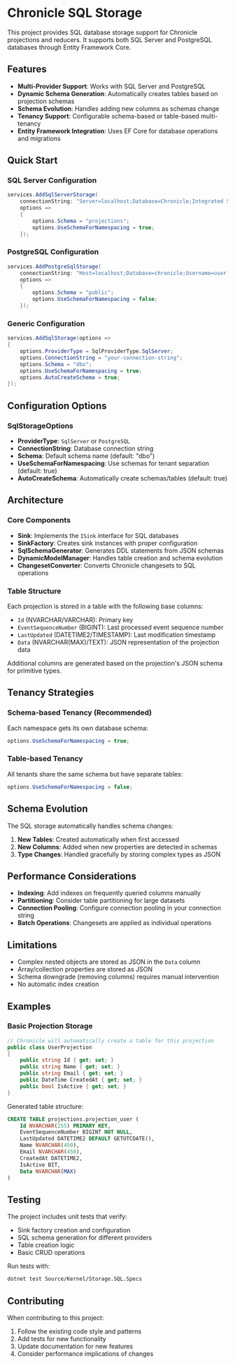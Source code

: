 # Chronicle SQL Storage

This project provides SQL database storage support for Chronicle projections and reducers. It supports both SQL Server and PostgreSQL databases through Entity Framework Core.

## Features

- **Multi-Provider Support**: Works with SQL Server and PostgreSQL
- **Dynamic Schema Generation**: Automatically creates tables based on projection schemas  
- **Schema Evolution**: Handles adding new columns as schemas change
- **Tenancy Support**: Configurable schema-based or table-based multi-tenancy
- **Entity Framework Integration**: Uses EF Core for database operations and migrations

## Quick Start

### SQL Server Configuration

```csharp
services.AddSqlServerStorage(
    connectionString: "Server=localhost;Database=Chronicle;Integrated Security=true;",
    options => 
    {
        options.Schema = "projections";
        options.UseSchemaForNamespacing = true;
    });
```

### PostgreSQL Configuration

```csharp
services.AddPostgreSqlStorage(
    connectionString: "Host=localhost;Database=chronicle;Username=user;Password=pass",
    options => 
    {
        options.Schema = "public";
        options.UseSchemaForNamespacing = false;
    });
```

### Generic Configuration

```csharp
services.AddSqlStorage(options =>
{
    options.ProviderType = SqlProviderType.SqlServer;
    options.ConnectionString = "your-connection-string";
    options.Schema = "dbo";
    options.UseSchemaForNamespacing = true;
    options.AutoCreateSchema = true;
});
```

## Configuration Options

### SqlStorageOptions

- **ProviderType**: `SqlServer` or `PostgreSQL`
- **ConnectionString**: Database connection string
- **Schema**: Default schema name (default: "dbo")
- **UseSchemaForNamespacing**: Use schemas for tenant separation (default: true)  
- **AutoCreateSchema**: Automatically create schemas/tables (default: true)

## Architecture

### Core Components

- **Sink**: Implements the `ISink` interface for SQL databases
- **SinkFactory**: Creates sink instances with proper configuration
- **SqlSchemaGenerator**: Generates DDL statements from JSON schemas
- **DynamicModelManager**: Handles table creation and schema evolution
- **ChangesetConverter**: Converts Chronicle changesets to SQL operations

### Table Structure

Each projection is stored in a table with the following base columns:

- `Id` (NVARCHAR/VARCHAR): Primary key
- `EventSequenceNumber` (BIGINT): Last processed event sequence number
- `LastUpdated` (DATETIME2/TIMESTAMP): Last modification timestamp  
- `Data` (NVARCHAR(MAX)/TEXT): JSON representation of the projection data

Additional columns are generated based on the projection's JSON schema for primitive types.

## Tenancy Strategies

### Schema-based Tenancy (Recommended)
Each namespace gets its own database schema:
```csharp
options.UseSchemaForNamespacing = true;
```

### Table-based Tenancy  
All tenants share the same schema but have separate tables:
```csharp
options.UseSchemaForNamespacing = false;
```

## Schema Evolution

The SQL storage automatically handles schema changes:

1. **New Tables**: Created automatically when first accessed
2. **New Columns**: Added when new properties are detected in schemas
3. **Type Changes**: Handled gracefully by storing complex types as JSON

## Performance Considerations

- **Indexing**: Add indexes on frequently queried columns manually
- **Partitioning**: Consider table partitioning for large datasets
- **Connection Pooling**: Configure connection pooling in your connection string
- **Batch Operations**: Changesets are applied as individual operations

## Limitations

- Complex nested objects are stored as JSON in the `Data` column
- Array/collection properties are stored as JSON 
- Schema downgrade (removing columns) requires manual intervention
- No automatic index creation

## Examples

### Basic Projection Storage

```csharp
// Chronicle will automatically create a table for this projection
public class UserProjection
{
    public string Id { get; set; }
    public string Name { get; set; }
    public string Email { get; set; }
    public DateTime CreatedAt { get; set; }
    public bool IsActive { get; set; }
}
```

Generated table structure:
```sql
CREATE TABLE projections.projection_user (
    Id NVARCHAR(255) PRIMARY KEY,
    EventSequenceNumber BIGINT NOT NULL,
    LastUpdated DATETIME2 DEFAULT GETUTCDATE(),
    Name NVARCHAR(450),
    Email NVARCHAR(450), 
    CreatedAt DATETIME2,
    IsActive BIT,
    Data NVARCHAR(MAX)
)
```

## Testing

The project includes unit tests that verify:
- Sink factory creation and configuration
- SQL schema generation for different providers
- Table creation logic
- Basic CRUD operations

Run tests with:
```bash
dotnet test Source/Kernel/Storage.SQL.Specs
```

## Contributing

When contributing to this project:
1. Follow the existing code style and patterns
2. Add tests for new functionality
3. Update documentation for new features
4. Consider performance implications of changes